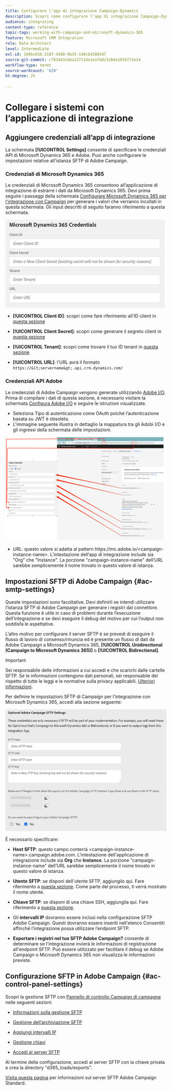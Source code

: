 ```yaml
---
title: Configurare l’app di integrazione Campaign-Dynamics
description: Scopri come configurare l’app di integrazione Campaign-Dynamics
audience: integrating
content-type: reference
topic-tags: working-with-campaign-and-microsoft-dynamics-365
feature: Microsoft CRM Integration
role: Data Architect
level: Intermediate
exl-id: 184bc656-2107-4380-9b35-148cb4380547
source-git-commit: c701043cbba22711de1ea7ddc5266e193d771e14
workflow-type: tm+mt
source-wordcount: '629'
ht-degree: 2%

---
```


# Collegare i sistemi con l’applicazione di integrazione

## Aggiungere credenziali all’app di integrazione

La schermata **[!UICONTROL Settings]** consente di specificare le credenziali API di Microsoft Dynamics 365 e Adobe. Puoi anche configurare le impostazioni relative all’istanza SFTP di Adobe Campaign.

### Credenziali di Microsoft Dynamics 365

Le credenziali di Microsoft Dynamics 365 consentono all’applicazione di integrazione di estrarre i dati da Microsoft Dynamics 365.  Devi prima seguire i passaggi della schermata [Configurare Microsoft Dynamics 365 per l&#39;integrazione con Campaign](../../integrating/using/d365-acs-configure-d365.md) per generare i valori che verranno incollati in questa schermata. Gli input descritti di seguito faranno riferimento a questa schermata.

![](assets/do-not-localize/d365-to-acs-ui-page-workflows-settings-d365.png)

* **[!UICONTROL Client ID]**: scopri come fare riferimento all&#39;ID client in [questa sezione](../../integrating/using/d365-acs-configure-d365.md#register-a-new-app)

* **[!UICONTROL Client Secret]**: scopri come generare il segreto client in [questa sezione](../../integrating/using/d365-acs-configure-d365.md#generate-a-client-secret)

* **[!UICONTROL Tenant]**: scopri come trovare il tuo ID tenant in [questa sezione](../../integrating/using/d365-acs-configure-d365.md#get-the-tenant-id)

* **[!UICONTROL URL]**: l&#39;URL avrà il formato `https://&lt;servername&gt;.api.crm.dynamics.com/`

### Credenziali API Adobe

Le credenziali di Adobe Campaign vengono generate utilizzando [Adobe I/O](https://www.adobe.io/). Prima di compilare i dati di questa sezione, è necessario visitare la schermata [Configura Adobe I/O](../../integrating/using/d365-acs-configure-adobe-io.md) e seguire le istruzioni visualizzate.

* Seleziona Tipo di autenticazione come OAuth poiché l’autenticazione basata su JWT è obsoleta.
* L&#39;immagine seguente illustra in dettaglio la mappatura tra gli Adobi I/O e gli ingressi della schermata delle impostazioni.

![](assets/do-not-localize/d365-to-acs-ui-page-workflows-settings-adobeio.png)

* *URL*: questo valore si adatta al pattern https\://mc.adobe.io/&lt;campaign-instance-name>. L’intestazione dell’app di integrazione include sia &quot;Org&quot; che &quot;Instance&quot;. La porzione &quot;campaign-instance-name&quot; dell’URL sarebbe semplicemente il nome trovato in questo valore di istanza.

## Impostazioni SFTP di Adobe Campaign {#ac-smtp-settings}

Queste impostazioni sono facoltative. Devi definirli se intendi utilizzare l’istanza SFTP di Adobe Campaign per generare i registri dal connettore. Questa funzione è utile in caso di problemi durante l’esecuzione dell’integrazione e se devi eseguire il debug del motivo per cui l’output non soddisfa le aspettative.

L’altro motivo per configurare il server SFTP è se prevedi di eseguire il flusso di lavoro di consenso/rinuncia ed è presente un flusso di dati da Adobe Campaign a Microsoft Dynamics 365, **[!UICONTROL Unidirectional (Campaign to Microsoft Dynamics 365)]** o **[!UICONTROL Bidirectional]**.

>[!IMPORTANT]
>
>Sei responsabile delle informazioni a cui accedi e che scarichi dalle cartelle SFTP. Se le informazioni contengono dati personali, sei responsabile del rispetto di tutte le leggi e le normative sulla privacy applicabili. [Ulteriori informazioni](../../integrating/using/d365-acs-notices-and-recommendations.md#acs-msdyn-manage-privacy).
>

Per definire le impostazioni SFTP di Campaign per l’integrazione con Microsoft Dynamics 365, accedi alla sezione seguente:

![](assets/do-not-localize/d365-to-acs-ui-page-workflows-settings-sftp.png)

È necessario specificare:

* **Host SFTP**: questo campo conterrà &lt;campaign-instance-name>.campaign.adobe.com. L&#39;intestazione dell&#39;applicazione di integrazione include sia **Org** che **Instance**. La porzione &quot;campaign-instance-name&quot; dell’URL sarebbe semplicemente il nome trovato in questo valore di istanza.

* **Utente SFTP**: se disponi dell&#39;utente SFTP, aggiungilo qui. Fare riferimento a [questa sezione](#ac-control-panel-settings). Come parte del processo, ti verrà mostrato il nome utente.

* **Chiave SFTP**: se disponi di una chiave SSH, aggiungila qui. Fare riferimento a [questa sezione](#ac-control-panel-settings).

* Gli **intervalli IP** dovranno essere inclusi nella configurazione SFTP Adobe Campaign. Questi dovranno essere inseriti nell&#39;elenco Consentiti affinché l’integrazione possa utilizzare l’endpoint SFTP.

* **Esportare i registri nel tuo SFTP Adobe Campaign?** consente di determinare se l&#39;integrazione invierà le informazioni di registrazione all&#39;endpoint SFTP. Può essere utilizzato per facilitare il debug se Adobe Campaign o Microsoft Dynamics 365 non visualizza le informazioni previste.

## Configurazione SFTP in Adobe Campaign {#ac-control-panel-settings}

Scopri la gestione SFTP con [Pannello di controllo Campaign di campagne](https://experienceleague.adobe.com/docs/control-panel/using/control-panel-home.html?lang=it) nelle seguenti sezioni:

* [Informazioni sulla gestione SFTP](https://experienceleague.adobe.com/docs/control-panel/using/sftp-management/about-sftp-management.html?lang=it#sftp-management)

* [Gestione dell’archiviazione SFTP](https://experienceleague.adobe.com/docs/control-panel/using/sftp-management/key-management.html#installing-ssh-key)

* [Aggiungi intervalli IP](https://experienceleague.adobe.com/docs/control-panel/using/sftp-management/ip-range-allow-listing.html#sftp-management)

* [Gestione chiavi](https://experienceleague.adobe.com/docs/control-panel/using/sftp-management/key-management.html#sftp-management)

* [Accedi al server SFTP](https://experienceleague.adobe.com/docs/control-panel/using/sftp-management/logging-into-sftp-server.html#sftp-management)

Al termine della configurazione, accedi al server SFTP con la chiave privata e crea la directory &quot;d365_loads/exports&quot;.

[Visita questa pagina](https://experienceleague.adobe.com/docs/campaign-standard-learn/control-panel/sftp-management/monitoring-server-capacity.html?lang=it#sftp-management) per informazioni sul server SFTP Adobe Campaign Standard.
